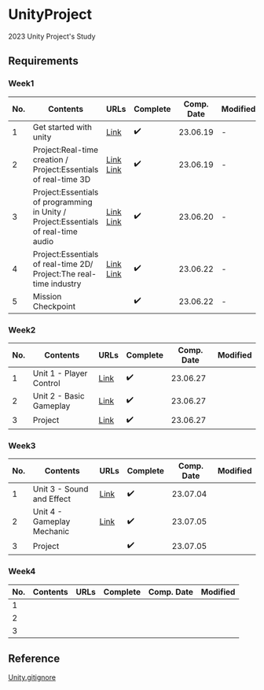 # UnityProject


 2023 Unity Project's Study


## Requirements

### Week1

|No. |Contents |URLs |Complete | Comp. Date | Modified |
|---|---|---|---|---|---|
| 1 | Get started with unity | [Link](https://seonghun120614.tistory.com/153) | ✔️ | 23.06.19 | - |
| 2 | Project:Real-time creation / Project:Essentials of real-time 3D | [Link](https://seonghun120614.tistory.com/155)<br>[Link](https://seonghun120614.tistory.com/156) | ✔️ | 23.06.19 | - |
| 3 | Project:Essentials of programming in Unity / Project:Essentials of real-time audio | [Link](https://seonghun120614.tistory.com/157)<br>[Link](https://seonghun120614.tistory.com/158) | ✔️ | 23.06.20 | - |
| 4 | Project:Essentials of real-time 2D/ Project:The real-time industry | [Link](https://seonghun120614.tistory.com/159)<br>[Link](https://seonghun120614.tistory.com/160) | ✔️ | 23.06.22 | - |
| 5 | Mission Checkpoint | | ✔️ | 23.06.22 | - |

### Week2

|No. |Contents |URLs |Complete | Comp. Date | Modified |
|---|---|---|---|---|---|
| 1 | Unit 1 - Player Control | [Link](https://seonghun120614.tistory.com/162) | ✔️ | 23.06.27 |  |
| 2 | Unit 2 - Basic Gameplay | [Link](https://seonghun120614.tistory.com/163) | ✔️ | 23.06.27 |  |
| 3 | Project | [Link](https://github.com/seonghun120614/UnityProject) | ✔️ | 23.06.27 |  |

### Week3

|No. |Contents |URLs |Complete | Comp. Date | Modified |
|---|---|---|---|---|---|
| 1 | Unit 3 - Sound and Effect | [Link]() | ✔️ | 23.07.04 |  |
| 2 | Unit 4 - Gameplay Mechanic | [Link]() | ✔️ | 23.07.05 |  |
| 3 | Project |  | ✔️ | 23.07.05 |  |

### Week4

|No. |Contents |URLs |Complete | Comp. Date | Modified |
|---|---|---|---|---|---|
| 1 |  |  |  |  |  |
| 2 |  |  |  |  |  |
| 3 |  |  |  |  |  |

## Reference


[Unity.gitignore](https://github.com/github/gitignore/blob/main/Unity.gitignore)
